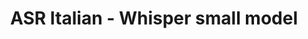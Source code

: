 ---
title: ASR Italian - Whisper small model
emoji: 🗣️
colorFrom: green
colorTo: red
sdk: gradio
sdk_version: 4.3.0
app_file: app.py
pinned: true
licence: apache-2.0
---